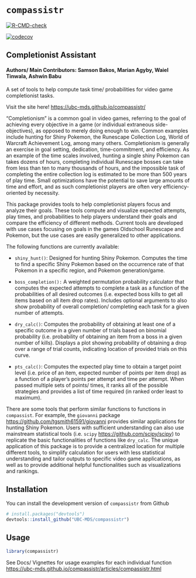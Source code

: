 
<!-- README.md is generated from README.Rmd. Please edit that file -->

# `compassistr`

<!-- badges: start -->

[![R-CMD-check](https://github.com/UBC-MDS/compassistr/actions/workflows/R-CMD-check.yaml/badge.svg)](https://github.com/UBC-MDS/compassistr/actions/workflows/R-CMD-check.yaml)
<!-- badges: end -->

<!-- badges: start -->

[![codecov](https://codecov.io/gh/UBC-MDS/compassistr/branch/main/graph/badge.svg?token=dGNyqkOa7g)](https://codecov.io/gh/UBC-MDS/compassistr)
<!-- badges: end -->

## Completionist Assistant

#### Authors/ Main Contributors: Samson Bakos, Marian Agyby, Waiel Tinwala, Ashwin Babu

A set of tools to help compute task time/ probabilities for video game
completionist tasks.

Visit the site here! <https://ubc-mds.github.io/compassistr/>

“Completionism” is a common goal in video games, referring to the goal
of achieving every objective in a game (or individual extraneous
side-objectives), as opposed to merely doing enough to win. Common
examples include hunting for Shiny Pokemon, the Runescape Collection
Log, World of Warcraft Achievement Log, among many others. Completionism
is generally an exercise in goal setting, dedication, time-commitment,
and efficiency. As an example of the time scales involved, hunting a
single shiny Pokemon can takes dozens of hours, completing individual
Runescape bosses can take from less than ten to many thousands of hours,
and the impossible task of completing the entire collection log is
estimated to be more than 500 years of play time. Small optimizations
have the potential to save large amounts of time and effort, and as such
completionist players are often very efficiency-oriented by necessity.

This package provides tools to help completionist players focus and
analyze their goals. These tools compute and visualize expected
attempts, play times, and probabilities to help players understand their
goals and compare the efficiency of different methods. Current tools are
developed with use cases focusing on goals in the games Oldschool
Runescape and Pokemon, but the use cases are easily generalized to other
applications.

The following functions are currently available:

- `shiny_hunt()`: Designed for hunting Shiny Pokemon. Computes the time
  to find a specific Shiny Pokemon based on the occurrence rate of that
  Pokemon in a specific region, and Pokemon generation/game.

- `boss_completion():` A weighted permutation probability calculator
  that computes the expected attempts to complete a task as a function
  of the probabilities of all desired outcomes (i.e. expected boss kills
  to get all items based on all item drop rates). Includes optional
  arguments to also show probability of overall completion/ completing
  each task for a given number of attempts.

- `dry_calc()`: Computes the probability of obtaining at least one of a
  specific outcome in a given number of trials based on binomial
  probability (i.e. probability of obtaining an item from a boss in a
  given number of kills). Displays a plot showing probability of
  obtaining a drop over a range of trial counts, indicating location of
  provided trials on this curve.

- `pts_calc()`: Computes the expected play time to obtain a target point
  level (i.e. price of an item, expected number of points per item drop)
  as a function of a player’s points per attempt and time per attempt.
  When passed multiple sets of points/ times, it ranks all of the
  possible strategies and provides a list of time required (in ranked
  order least to maximum).

There are some tools that perform similar functions to functions in
`compassist`. For example, the `giovanni` package
<https://github.com/tgsmith61591/giovanni> provides similar applications
for hunting Shiny Pokemon. Users with sufficient understanding can also
use mainstream statistical tools (i.e. `scipy`
<https://github.com/scipy/scipy>) to replicate the basic functionalities
of functions like `dry_calc`. The unique application of this package is
to provide a centralized location for multiple different tools, to
simplify calculation for users with less statistical understanding and
tailor outputs to specific video game applications, as well as to
provide additional helpful functionalities such as visualizations and
rankings.

## Installation

You can install the development version of `compassistr` from Github

``` r
# install.packages("devtools")
devtools::install_github("UBC-MDS/compassistr")
```

## Usage

``` r
library(compassistr)
```

See Docs/ Vignettes for usage examples for each individual function
https://ubc-mds.github.io/compassistr/articles/compassistr.html
